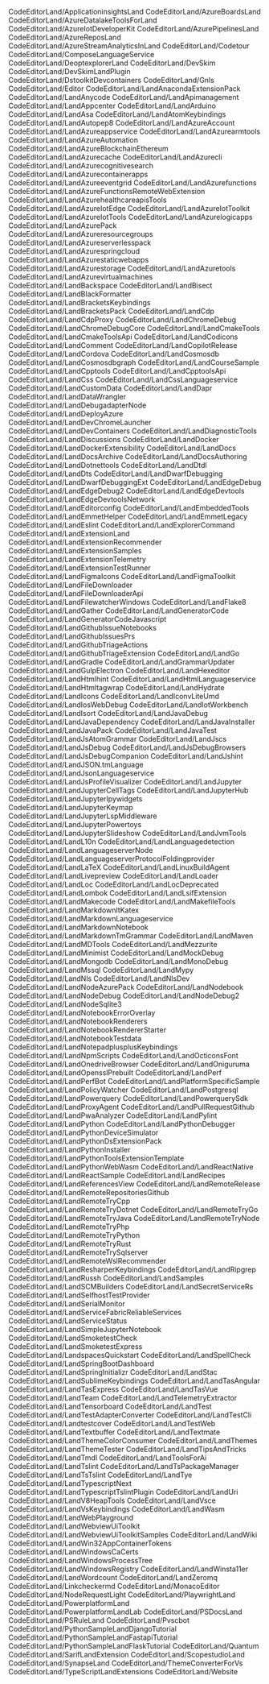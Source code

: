 CodeEditorLand/ApplicationinsightsLand
CodeEditorLand/AzureBoardsLand
CodeEditorLand/AzureDatalakeToolsForLand
CodeEditorLand/AzureIotDeveloperKit
CodeEditorLand/AzurePipelinesLand
CodeEditorLand/AzureReposLand
CodeEditorLand/AzureStreamAnalyticsInLand
CodeEditorLand/Codetour
CodeEditorLand/ComposeLanguageService
CodeEditorLand/DeoptexplorerLand
CodeEditorLand/DevSkim
CodeEditorLand/DevSkimLandPlugin
CodeEditorLand/DstoolkitDevcontainers
CodeEditorLand/Gnls
CodeEditorLand/Editor
CodeEditorLand/LandAnacondaExtensionPack
CodeEditorLand/LandAnycode
CodeEditorLand/LandApimanagement
CodeEditorLand/LandAppcenter
CodeEditorLand/LandArduino
CodeEditorLand/LandAsa
CodeEditorLand/LandAtomKeybindings
CodeEditorLand/LandAutopep8
CodeEditorLand/LandAzureAccount
CodeEditorLand/LandAzureappservice
CodeEditorLand/LandAzurearmtools
CodeEditorLand/LandAzureAutomation
CodeEditorLand/LandAzureBlockchainEthereum
CodeEditorLand/LandAzurecache
CodeEditorLand/LandAzurecli
CodeEditorLand/LandAzurecognitivesearch
CodeEditorLand/LandAzurecontainerapps
CodeEditorLand/LandAzureeventgrid
CodeEditorLand/LandAzurefunctions
CodeEditorLand/LandAzureFunctionsRemoteWebExtension
CodeEditorLand/LandAzurehealthcareapisTools
CodeEditorLand/LandAzureIotEdge
CodeEditorLand/LandAzureIotToolkit
CodeEditorLand/LandAzureIotTools
CodeEditorLand/LandAzurelogicapps
CodeEditorLand/LandAzurePack
CodeEditorLand/LandAzureresourcegroups
CodeEditorLand/LandAzureserverlesspack
CodeEditorLand/LandAzurespringcloud
CodeEditorLand/LandAzurestaticwebapps
CodeEditorLand/LandAzurestorage
CodeEditorLand/LandAzuretools
CodeEditorLand/LandAzurevirtualmachines
CodeEditorLand/LandBackspace
CodeEditorLand/LandBisect
CodeEditorLand/LandBlackFormatter
CodeEditorLand/LandBracketsKeybindings
CodeEditorLand/LandBracketsPack
CodeEditorLand/LandCdp
CodeEditorLand/LandCdpProxy
CodeEditorLand/LandChromeDebug
CodeEditorLand/LandChromeDebugCore
CodeEditorLand/LandCmakeTools
CodeEditorLand/LandCmakeToolsApi
CodeEditorLand/LandCodicons
CodeEditorLand/LandComment
CodeEditorLand/LandCopilotRelease
CodeEditorLand/LandCordova
CodeEditorLand/LandCosmosdb
CodeEditorLand/LandCosmosdbgraph
CodeEditorLand/LandCourseSample
CodeEditorLand/LandCpptools
CodeEditorLand/LandCpptoolsApi
CodeEditorLand/LandCss
CodeEditorLand/LandCssLanguageservice
CodeEditorLand/LandCustomData
CodeEditorLand/LandDapr
CodeEditorLand/LandDataWrangler
CodeEditorLand/LandDebugadapterNode
CodeEditorLand/LandDeployAzure
CodeEditorLand/LandDevChromeLauncher
CodeEditorLand/LandDevContainers
CodeEditorLand/LandDiagnosticTools
CodeEditorLand/LandDiscussions
CodeEditorLand/LandDocker
CodeEditorLand/LandDockerExtensibility
CodeEditorLand/LandDocs
CodeEditorLand/LandDocsArchive
CodeEditorLand/LandDocsAuthoring
CodeEditorLand/LandDotnettools
CodeEditorLand/LandDtdl
CodeEditorLand/LandDts
CodeEditorLand/LandDwarfDebugging
CodeEditorLand/LandDwarfDebuggingExt
CodeEditorLand/LandEdgeDebug
CodeEditorLand/LandEdgeDebug2
CodeEditorLand/LandEdgeDevtools
CodeEditorLand/LandEdgeDevtoolsNetwork
CodeEditorLand/LandEditorconfig
CodeEditorLand/LandEmbeddedTools
CodeEditorLand/LandEmmetHelper
CodeEditorLand/LandEmmetLegacy
CodeEditorLand/LandEslint
CodeEditorLand/LandExplorerCommand
CodeEditorLand/LandExtensionLand
CodeEditorLand/LandExtensionRecommender
CodeEditorLand/LandExtensionSamples
CodeEditorLand/LandExtensionTelemetry
CodeEditorLand/LandExtensionTestRunner
CodeEditorLand/LandFigmaIcons
CodeEditorLand/LandFigmaToolkit
CodeEditorLand/LandFileDownloader
CodeEditorLand/LandFileDownloaderApi
CodeEditorLand/LandFilewatcherWindows
CodeEditorLand/LandFlake8
CodeEditorLand/LandGather
CodeEditorLand/LandGeneratorCode
CodeEditorLand/LandGeneratorCodeJavascript
CodeEditorLand/LandGithubIssueNotebooks
CodeEditorLand/LandGithubIssuesPrs
CodeEditorLand/LandGithubTriageActions
CodeEditorLand/LandGithubTriageExtension
CodeEditorLand/LandGo
CodeEditorLand/LandGradle
CodeEditorLand/LandGrammarUpdater
CodeEditorLand/LandGulpElectron
CodeEditorLand/LandHexeditor
CodeEditorLand/LandHtmlhint
CodeEditorLand/LandHtmlLanguageservice
CodeEditorLand/LandHtmltagwrap
CodeEditorLand/LandHydrate
CodeEditorLand/LandIcons
CodeEditorLand/LandIconvLiteUmd
CodeEditorLand/LandIosWebDebug
CodeEditorLand/LandIotWorkbench
CodeEditorLand/LandIsort
CodeEditorLand/LandJavaDebug
CodeEditorLand/LandJavaDependency
CodeEditorLand/LandJavaInstaller
CodeEditorLand/LandJavaPack
CodeEditorLand/LandJavaTest
CodeEditorLand/LandJsAtomGrammar
CodeEditorLand/LandJscs
CodeEditorLand/LandJsDebug
CodeEditorLand/LandJsDebugBrowsers
CodeEditorLand/LandJsDebugCompanion
CodeEditorLand/LandJshint
CodeEditorLand/LandJSON.tmLanguage
CodeEditorLand/LandJsonLanguageservice
CodeEditorLand/LandJsProfileVisualizer
CodeEditorLand/LandJupyter
CodeEditorLand/LandJupyterCellTags
CodeEditorLand/LandJupyterHub
CodeEditorLand/LandJupyterIpywidgets
CodeEditorLand/LandJupyterKeymap
CodeEditorLand/LandJupyterLspMiddleware
CodeEditorLand/LandJupyterPowertoys
CodeEditorLand/LandJupyterSlideshow
CodeEditorLand/LandJvmTools
CodeEditorLand/LandL10n
CodeEditorLand/LandLanguagedetection
CodeEditorLand/LandLanguageserverNode
CodeEditorLand/LandLanguageserverProtocolFoldingprovider
CodeEditorLand/LandLaTeX
CodeEditorLand/LandLinuxBuildAgent
CodeEditorLand/LandLivepreview
CodeEditorLand/LandLoader
CodeEditorLand/LandLoc
CodeEditorLand/LandLocDeprecated
CodeEditorLand/LandLombok
CodeEditorLand/LandLsifExtension
CodeEditorLand/LandMakecode
CodeEditorLand/LandMakefileTools
CodeEditorLand/LandMarkdownItKatex
CodeEditorLand/LandMarkdownLanguageservice
CodeEditorLand/LandMarkdownNotebook
CodeEditorLand/LandMarkdownTmGrammar
CodeEditorLand/LandMaven
CodeEditorLand/LandMDTools
CodeEditorLand/LandMezzurite
CodeEditorLand/LandMinimist
CodeEditorLand/LandMockDebug
CodeEditorLand/LandMongodb
CodeEditorLand/LandMonoDebug
CodeEditorLand/LandMssql
CodeEditorLand/LandMypy
CodeEditorLand/LandNls
CodeEditorLand/LandNlsDev
CodeEditorLand/LandNodeAzurePack
CodeEditorLand/LandNodebook
CodeEditorLand/LandNodeDebug
CodeEditorLand/LandNodeDebug2
CodeEditorLand/LandNodeSqlite3
CodeEditorLand/LandNotebookErrorOverlay
CodeEditorLand/LandNotebookRenderers
CodeEditorLand/LandNotebookRendererStarter
CodeEditorLand/LandNotebookTestdata
CodeEditorLand/LandNotepadplusplusKeybindings
CodeEditorLand/LandNpmScripts
CodeEditorLand/LandOcticonsFont
CodeEditorLand/LandOnedriveBrowser
CodeEditorLand/LandOniguruma
CodeEditorLand/LandOpensslPrebuilt
CodeEditorLand/LandPerf
CodeEditorLand/LandPerfBot
CodeEditorLand/LandPlatformSpecificSample
CodeEditorLand/LandPolicyWatcher
CodeEditorLand/LandPostgresql
CodeEditorLand/LandPowerquery
CodeEditorLand/LandPowerquerySdk
CodeEditorLand/LandProxyAgent
CodeEditorLand/LandPullRequestGithub
CodeEditorLand/LandPwaAnalyzer
CodeEditorLand/LandPylint
CodeEditorLand/LandPython
CodeEditorLand/LandPythonDebugger
CodeEditorLand/LandPythonDeviceSimulator
CodeEditorLand/LandPythonDsExtensionPack
CodeEditorLand/LandPythonInstaller
CodeEditorLand/LandPythonToolsExtensionTemplate
CodeEditorLand/LandPythonWebWasm
CodeEditorLand/LandReactNative
CodeEditorLand/LandReactSample
CodeEditorLand/LandRecipes
CodeEditorLand/LandReferencesView
CodeEditorLand/LandRemoteRelease
CodeEditorLand/LandRemoteRepositoriesGithub
CodeEditorLand/LandRemoteTryCpp
CodeEditorLand/LandRemoteTryDotnet
CodeEditorLand/LandRemoteTryGo
CodeEditorLand/LandRemoteTryJava
CodeEditorLand/LandRemoteTryNode
CodeEditorLand/LandRemoteTryPhp
CodeEditorLand/LandRemoteTryPython
CodeEditorLand/LandRemoteTryRust
CodeEditorLand/LandRemoteTrySqlserver
CodeEditorLand/LandRemoteWslRecommender
CodeEditorLand/LandResharperKeybindings
CodeEditorLand/LandRipgrep
CodeEditorLand/LandRussh
CodeEditorLand/LandSamples
CodeEditorLand/LandSCMBuilders
CodeEditorLand/LandSecretServiceRs
CodeEditorLand/LandSelfhostTestProvider
CodeEditorLand/LandSerialMonitor
CodeEditorLand/LandServiceFabricReliableServices
CodeEditorLand/LandServiceStatus
CodeEditorLand/LandSimpleJupyterNotebook
CodeEditorLand/LandSmoketestCheck
CodeEditorLand/LandSmoketestExpress
CodeEditorLand/LandspacesQuickstart
CodeEditorLand/LandSpellCheck
CodeEditorLand/LandSpringBootDashboard
CodeEditorLand/LandSpringInitializr
CodeEditorLand/LandStac
CodeEditorLand/LandSublimeKeybindings
CodeEditorLand/LandTasAngular
CodeEditorLand/LandTasExpress
CodeEditorLand/LandTasVue
CodeEditorLand/LandTeam
CodeEditorLand/LandTelemetryExtractor
CodeEditorLand/LandTensorboard
CodeEditorLand/LandTest
CodeEditorLand/LandTestAdapterConverter
CodeEditorLand/LandTestCli
CodeEditorLand/Landtestcover
CodeEditorLand/LandTestWeb
CodeEditorLand/LandTextbuffer
CodeEditorLand/LandTextmate
CodeEditorLand/LandThemeColorConsumer
CodeEditorLand/LandThemes
CodeEditorLand/LandThemeTester
CodeEditorLand/LandTipsAndTricks
CodeEditorLand/LandTmdl
CodeEditorLand/LandToolsForAi
CodeEditorLand/LandTslint
CodeEditorLand/LandTsPackageManager
CodeEditorLand/LandTsTslint
CodeEditorLand/LandTye
CodeEditorLand/LandTypescriptNext
CodeEditorLand/LandTypescriptTslintPlugin
CodeEditorLand/LandUri
CodeEditorLand/LandV8HeapTools
CodeEditorLand/LandVsce
CodeEditorLand/LandVsKeybindings
CodeEditorLand/LandWasm
CodeEditorLand/LandWebPlayground
CodeEditorLand/LandWebviewUiToolkit
CodeEditorLand/LandWebviewUiToolkitSamples
CodeEditorLand/LandWiki
CodeEditorLand/LandWin32AppContainerTokens
CodeEditorLand/LandWindowsCaCerts
CodeEditorLand/LandWindowsProcessTree
CodeEditorLand/LandWindowsRegistry
CodeEditorLand/LandWinsta11er
CodeEditorLand/LandWordcount
CodeEditorLand/LandZeromq
CodeEditorLand/Linkcheckermd
CodeEditorLand/MonacoEditor
CodeEditorLand/NodeRequestLight
CodeEditorLand/PlaywrightLand
CodeEditorLand/PowerplatformLand
CodeEditorLand/PowerplatformLandLab
CodeEditorLand/PSDocsLand
CodeEditorLand/PSRuleLand
CodeEditorLand/Pvscbot
CodeEditorLand/PythonSampleLandDjangoTutorial
CodeEditorLand/PythonSampleLandFastapiTutorial
CodeEditorLand/PythonSampleLandFlaskTutorial
CodeEditorLand/Quantum
CodeEditorLand/SarifLandExtension
CodeEditorLand/ScopestudioLand
CodeEditorLand/SynapseLand
CodeEditorLand/ThemeConverterForVs
CodeEditorLand/TypeScriptLandExtensions
CodeEditorLand/Website
